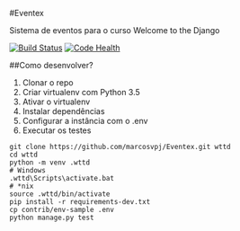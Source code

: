 #Eventex

Sistema de eventos para o curso Welcome to the Django

[![Build Status](https://travis-ci.org/marcosvpj/Eventex.svg?branch=master)](https://travis-ci.org/marcosvpj/Eventex)
[![Code Health](https://landscape.io/github/marcosvpj/Eventex/master/landscape.svg?style=flat)](https://landscape.io/github/marcosvpj/Eventex/master)

##Como desenvolver?

1. Clonar o repo
2. Criar virtualenv com Python 3.5
3. Ativar o virtualenv
4. Instalar dependências
5. Configurar a instância com o .env
6. Executar os testes

```console
git clone https://github.com/marcosvpj/Eventex.git wttd
cd wttd
python -m venv .wttd
# Windows
.wttd\Scripts\activate.bat
# *nix
source .wttd/bin/activate
pip install -r requirements-dev.txt
cp contrib/env-sample .env
python manage.py test
```
